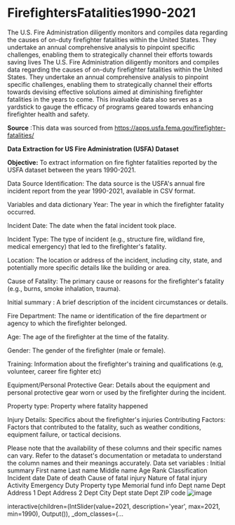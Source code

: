 # FirefightersFatalities1990-2021
  The U.S. Fire Administration diligently monitors and compiles data regarding the causes of on-duty firefighter fatalities within the United States. They undertake an annual comprehensive analysis to pinpoint specific challenges, enabling them to strategically channel their efforts towards saving lives
The U.S. Fire Administration diligently monitors and compiles data regarding the causes of on-duty firefighter fatalities within the United States. They undertake an annual comprehensive analysis to pinpoint specific challenges, enabling them to strategically channel their efforts towards devising effective solutions aimed at diminishing firefighter fatalities in the years to come. This invaluable data also serves as a yardstick to gauge the efficacy of programs geared towards enhancing firefighter health and safety.

**Source** :This data was sourced from https://apps.usfa.fema.gov/firefighter-fatalities/

**Data Extraction for US Fire Administration (USFA) Dataset**

**Objective:** To extract information on fire fighter fatalities  reported by the USFA dataset between the years 1990-2021.

Data Source Identification: The data source is the USFA's annual fire incident report from the year 1990-2021, available in CSV format.

Variables and data dictionary
Year: The year in which the firefighter fatality occurred.

Incident Date: The date when the fatal incident took place.

Incident Type: The type of incident (e.g., structure fire, wildland fire, medical emergency) that led to the firefighter's fatality.

Location: The location or address of the incident, including city, state, and potentially more specific details like the building or area.

Cause of Fatality: The primary cause or reasons for the firefighter's fatality (e.g., burns, smoke inhalation, trauma).

Initial summary : A brief description of the incident circumstances or details.

Fire Department: The name or identification of the fire department or agency to which the firefighter belonged.

Age: The age of the firefighter at the time of the fatality.

Gender: The gender of the firefighter (male or female).

Training: Information about the firefighter's training and qualifications (e.g, volunteer, career fire fighter etc)

Equipment/Personal Protective Gear: Details about the equipment and personal protective gear worn or used by the firefighter during the incident.

Property type: Property where fatality happened 

Injury Details: Specifics about the firefighter's injuries
Contributing Factors: Factors that contributed to the fatality, such as weather conditions, equipment failure, or tactical decisions.



Please note that the availability of these columns and their specific names can vary.  Refer to the dataset's documentation or metadata to understand the column names and their meanings accurately.
Data set variables :
Initial summary	First name	Last name	Middle name	Age	Rank	Classification	Incident date	Date of death	Cause of fatal injury	Nature of fatal injury	Activity	Emergency	Duty	Property type	Memorial fund info	Dept name	Dept Address 1	Dept Address 2	Dept City	Dept state	Dept ZIP code
![image](https://github.com/Jaellynda/FirefightersFatalities1990-2021/assets/101296234/f1e3f5e1-a8fe-4e18-9553-10d465da7559)

interactive(children=(IntSlider(value=2021, description='year', max=2021, min=1990), Output()), _dom_classes=(…



